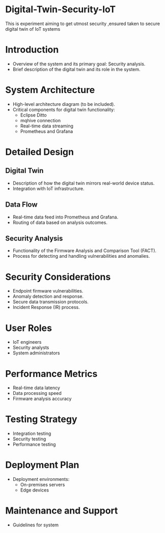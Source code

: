 # Digital-Twin-Security-IoT
This is experiment aiming to get utmost security ,ensured taken to secure digital twin of IoT systems 

# Introduction
- Overview of the system and its primary goal: Security analysis.
- Brief description of the digital twin and its role in the system.
# System Architecture
- High-level architecture diagram (to be included).
- Critical components for digital twin functionality:
    - Eclipse Ditto
    - mqhive connection
    - Real-time data streaming
    - Prometheus and Grafana
# Detailed Design
## Digital Twin
- Description of how the digital twin mirrors real-world device status.
- Integration with IoT infrastructure.
## Data Flow
- Real-time data feed into Prometheus and Grafana.
- Routing of data based on analysis outcomes.
## Security Analysis
- Functionality of the Firmware Analysis and Comparison Tool (FACT).
- Process for detecting and handling vulnerabilities and anomalies.
# Security Considerations
- Endpoint firmware vulnerabilities.
- Anomaly detection and response.
- Secure data transmission protocols.
- Incident Response (IR) process.
# User Roles
- IoT engineers
- Security analysts
- System administrators
# Performance Metrics
- Real-time data latency
- Data processing speed
- Firmware analysis accuracy
# Testing Strategy
- Integration testing
- Security testing
- Performance testing
# Deployment Plan
- Deployment environments:
    - On-premises servers
    - Edge devices
# Maintenance and Support
- Guidelines for system


